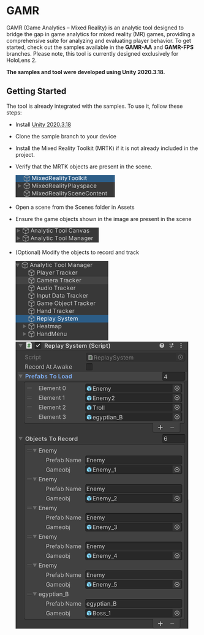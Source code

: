 # GAMR
GAMR (Game Analytics – Mixed Reality) is an analytic tool designed to bridge the gap in game analytics for mixed reality (MR) games, providing a comprehensive suite for analyzing and evaluating player behavior. To get started, check out the samples available in the **GAMR-AA** and **GAMR-FPS** branches. Please note, this tool is currently designed exclusively for HoloLens 2.

**The samples and tool were developed using Unity 2020.3.18.**

## Getting Started
The tool is already integrated with the samples. To use it, follow these steps:
- Install [Unity 2020.3.18](https://unity.com/releases/editor/archive)
- Clone the sample branch to your device
- Install the Mixed Reality Toolkit (MRTK) if it is not already included in the project.
- Verify that the MRTK objects are present in the scene.

  ![Alt_text](https://github.com/parisasrg/GAMR/blob/main/imgs/Screenshot%202024-07-23%20084432.png)

- Open a scene from the Scenes folder in Assets
- Ensure the game objects shown in the image are present in the scene

  ![Alt_text](https://github.com/parisasrg/GAMR/blob/main/imgs/Screenshot%202024-07-23%20084442.png)
  
- (Optional) Modify the objects to record and track

  ![Alt_text](https://github.com/parisasrg/GAMR/blob/main/imgs/Screenshot%202024-07-23%20084640.png)
  ![Alt_text](https://github.com/parisasrg/GAMR/blob/main/imgs/Screenshot%202024-07-23%20084735.png)
